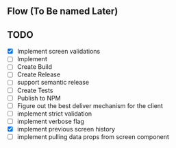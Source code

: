 ## Flow (To Be named Later)

## TODO
- [x] Implement screen validations
- [ ] Implement
- [ ] Create Build
- [ ] Create Release
- [ ] support semantic release
- [ ] Create Tests
- [ ] Publish to NPM
- [ ] Figure out the best deliver mechanism for the client
- [ ] implement strict validation
- [ ] implement verbose flag
- [x] implement previous screen history
- [ ] implement pulling data props from screen component
